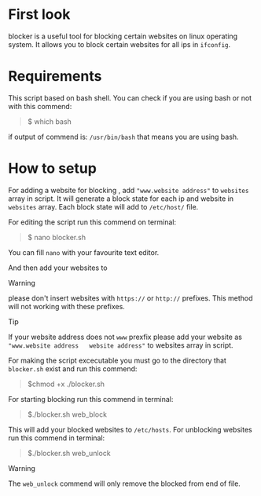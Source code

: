 # First look 
blocker is a useful tool for blocking certain websites on linux operating system. It allows you to block certain websites for all ips in `ifconfig`.

# Requirements
This script based on bash shell. You can check if you are using bash or not with this commend:
> $ which bash

if output of commend is: `/usr/bin/bash` that means you are using bash.


# How to setup
For adding a website for blocking , add `"www.website address"` to `websites` array in script. It will generate a block state for each ip and website in `websites` array. Each block state will add to `/etc/host/` file. 

For editing the script run this commend on terminal:

> $ nano blocker.sh

You can fill `nano` with your favourite text editor.

And then add your websites to 

> [!WARNING]
>  please don't insert websites with `https://` or `http://` prefixes. This method will not working with these prefixes.


> [!TIP]
> If your website address does not `www` prexfix  please add your website as `"www.website address   website address"` to websites array in script.

For making the script excecutable you must go to the directory that `blocker.sh` exist and  run this commend: 

> $chmod +x ./blocker.sh

For starting blocking run this commend in terminal:

> $./blocker.sh web_block

This will add your blocked websites to `/etc/hosts`. For unblocking websites run this commend in terminal:

> $./blocker.sh web_unlock

> [!WARNING]
> The `web_unlock` commend will only remove the blocked from end of file.

